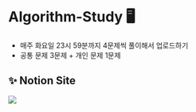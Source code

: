 # Algorithm-Study 🖥️
* 매주 화요일 23시 59분까지 4문제씩 풀이해서 업로드하기
* 공통 문제 3문제 + 개인 문제 1문제

## :sparkles: Notion Site
<a href="https://natural-tablecloth-2f9.notion.site/Algorithm-Git-Study-0ef3bdd60b43419197401ca9a16cf454?pvs=4" rel="nofollow"><img src="https://camo.githubusercontent.com/a2861d3998e9c83fb2d6d597da4dfc3733f994e74c0285320cce82af826fa1eb/68747470733a2f2f696d672e736869656c64732e696f2e2f62616467652f4e6f74696f6e2d3030303030303f7374796c653d666f722d7468652d6261646765266c6f676f3d6e6f74696f6e266c6f676f436f6c6f723d7768697465" data-canonical-src="https://img.shields.io./badge/Notion-000000?style=for-the-badge&amp;logo=notion&amp;logoColor=white" style="max-width: 100%;"></a>
